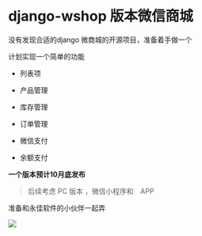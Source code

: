 
# django-wshop 版本微信商城




没有发现合适的django 微商城的开源项目，准备着手做一个

计划实现一个简单的功能


- 列表项

- 产品管理

- 库存管理

- 订单管理

- 微信支付

- 余额支付

**一个版本预计10月底发布**

>后续考虑 PC 版本 ，微信小程序和　APP　


准备和永佳软件的小伙伴一起弄

![](https://i.loli.net/2017/07/19/596f569f6b5db.png)






